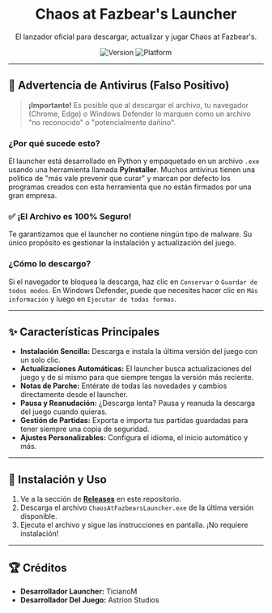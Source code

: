<h1 align="center">Chaos at Fazbear's Launcher</h1>

<p align="center">
  El lanzador oficial para descargar, actualizar y jugar Chaos at Fazbear's.
</p>

<p align="center">
  <img src="https://img.shields.io/badge/version-1.0.0-blue.svg" alt="Version">
  <img src="https://img.shields.io/badge/platform-Windows-informational.svg" alt="Platform">
</p>

---

## 🚨 Advertencia de Antivirus (Falso Positivo)

> **¡Importante!** Es posible que al descargar el archivo, tu navegador (Chrome, Edge) o Windows Defender lo marquen como un archivo "no reconocido" o "potencialmente dañino".

### ¿Por qué sucede esto?
El launcher está desarrollado en Python y empaquetado en un archivo `.exe` usando una herramienta llamada **PyInstaller**. Muchos antivirus tienen una política de "más vale prevenir que curar" y marcan por defecto los programas creados con esta herramienta que no están firmados por una gran empresa.

### ✅ ¡El Archivo es 100% Seguro!
Te garantizamos que el launcher no contiene ningún tipo de malware. Su único propósito es gestionar la instalación y actualización del juego.

### ¿Cómo lo descargo?
Si el navegador te bloquea la descarga, haz clic en `Conservar` o `Guardar de todos modos`. En Windows Defender, puede que necesites hacer clic en `Más información` y luego en `Ejecutar de todas formas`.

---

## ✨ Características Principales

* **Instalación Sencilla:** Descarga e instala la última versión del juego con un solo clic.
* **Actualizaciones Automáticas:** El launcher busca actualizaciones del juego y de sí mismo para que siempre tengas la versión más reciente.
* **Notas de Parche:** Entérate de todas las novedades y cambios directamente desde el launcher.
* **Pausa y Reanudación:** ¿Descarga lenta? Pausa y reanuda la descarga del juego cuando quieras.
* **Gestión de Partidas:** Exporta e importa tus partidas guardadas para tener siempre una copia de seguridad.
* **Ajustes Personalizables:** Configura el idioma, el inicio automático y más.

---

## 🚀 Instalación y Uso

1.  Ve a la sección de **[Releases]([[URL_A_LA_PAGINA_DE_RELEASES_DE_TU_REPO](https://github.com/TicianoDev/CAFLauncher/releases/tag/1.0.0)]())** en este repositorio.
2.  Descarga el archivo `ChaosAtFazbearsLauncher.exe` de la última versión disponible.
3.  Ejecuta el archivo y sigue las instrucciones en pantalla. ¡No requiere instalación!

---

## 🏆 Créditos

* **Desarrollador Launcher:** TicianoM
* **Desarrollador Del Juego:** Astrion Studios
